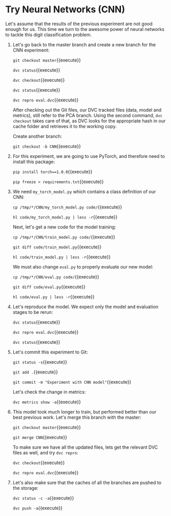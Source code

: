 # Try Neural Networks (CNN)

Let's assume that the results of the previous experiment are not good
enough for us. This time we turn to the awesome power of neural
networks to tackle this digit classification problem.
   
1. Let's go back to the master branch and create a new branch for
   the CNN experiment:

   `git checkout master`{{execute}}
   
   `dvc status`{{execute}}
   
   `dvc checkout`{{execute}}
   
   `dvc status`{{execute}}
   
   `dvc repro eval.dvc`{{execute}}
   
   After checking out the Git files, our DVC tracked files (data,
   model and metrics), still refer to the PCA branch. Using the second
   command, `dvc checkout` takes care of that, as DVC looks for the
   appropriate hash in our cache folder and retrieves it to the
   working copy.
   
   Create another branch:
   
   `git checkout -b CNN`{{execute}}
   
2. For this experiment, we are going to use PyTorch, and therefore
   need to install this package:
   
   `pip install torch==1.0.0`{{execute}}
   
   `pip freeze > requirements.txt`{{execute}}
   
3. We need `my_torch_model.py` which contains a class definition of
   our CNN:
   
   `cp /tmp/*/CNN/my_torch_model.py code/`{{execute}}
   
   `hl code/my_torch_model.py | less -r`{{execute}}
   
   Next, let's get a new code for the model training:
   
   `cp /tmp/*/CNN/train_model.py code/`{{execute}}
   
   `git diff code/train_model.py`{{execute}}
   
   `hl code/train_model.py | less -r`{{execute}}
   
   We must also change `eval.py` to properly evaluate our new model:
   
   `cp /tmp/*/CNN/eval.py code/`{{execute}}
   
   `git diff code/eval.py`{{execute}}
   
   `hl code/eval.py | less -r`{{execute}}
   
4. Let's reproduce the model. We expect only the model and evaluation
   stages to be rerun:
   
   `dvc status`{{execute}}
   
   `dvc repro eval.dvc`{{execute}}
   
   `dvc status`{{execute}}

5. Let's commit this experiment to Git:
   
   `git status -s`{{execute}}
   
   `git add .`{{execute}}
   
   `git commit -m "Experiment with CNN model"`{{execute}}
   
   Let's check the change in metrics:
   
   `dvc metrics show -a`{{execute}}
   
6. This model took much longer to train, but performed better than our
   best previous work. Let's merge this branch with the master:
   
   `git checkout master`{{execute}}
   
   `git merge CNN`{{execute}}
   
   To make sure we have all the updated files, lets get the relevant
   DVC files as well, and try `dvc repro`:
   
   `dvc checkout`{{execute}}
   
   `dvc repro eval.dvc`{{execute}}
   
7. Let's also make sure that the caches of all the branches are pushed
   to the storage:
   
   `dvc status -c -a`{{execute}}
   
   `dvc push -a`{{execute}}
